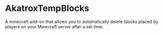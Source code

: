 # AkatroxTempBlocks
A minecraft add-on that allows you to automatically delete blocks placed by players on your Minecraft server after a set time.
